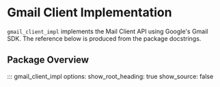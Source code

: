 # Gmail Client Implementation

`gmail_client_impl` implements the Mail Client API using Google's Gmail SDK. The reference below is produced from the package docstrings.

## Package Overview

::: gmail_client_impl
    options:
      show_root_heading: true
      show_source: false
